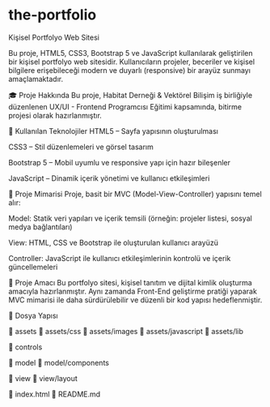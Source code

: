 # the-portfolio

Kişisel Portfolyo Web Sitesi

Bu proje, HTML5, CSS3, Bootstrap 5 ve JavaScript kullanılarak geliştirilen bir kişisel portfolyo web sitesidir. Kullanıcıların projeler, beceriler ve kişisel bilgilere erişebileceği modern ve duyarlı (responsive) bir arayüz sunmayı amaçlamaktadır.

🎓 Proje Hakkında
Bu proje, Habitat Derneği & Vektörel Bilişim iş birliğiyle düzenlenen UX/UI - Frontend Programcısı Eğitimi kapsamında, bitirme projesi olarak hazırlanmıştır.

🚀 Kullanılan Teknolojiler
HTML5 – Sayfa yapısının oluşturulması

CSS3 – Stil düzenlemeleri ve görsel tasarım

Bootstrap 5 – Mobil uyumlu ve responsive yapı için hazır bileşenler

JavaScript – Dinamik içerik yönetimi ve kullanıcı etkileşimleri

🧱 Proje Mimarisi
Proje, basit bir MVC (Model-View-Controller) yapısını temel alır:

Model: Statik veri yapıları ve içerik temsili (örneğin: projeler listesi, sosyal medya bağlantıları)

View: HTML, CSS ve Bootstrap ile oluşturulan kullanıcı arayüzü

Controller: JavaScript ile kullanıcı etkileşimlerinin kontrolü ve içerik güncellemeleri

🎯 Proje Amacı
Bu portfolyo sitesi, kişisel tanıtım ve dijital kimlik oluşturma amacıyla hazırlanmıştır. Aynı zamanda Front-End geliştirme pratiği yaparak MVC mimarisi ile daha sürdürülebilir ve düzenli bir kod yapısı hedeflenmiştir.

📁 Dosya Yapısı

📁 assets
📁 assets/css
📁 assets/images
📁 assets/javascript
📁 assets/lib

📁 controls

📁 model
📁 model/components

📁 view
📁 view/layout

📄 index.html
📄 README.md
